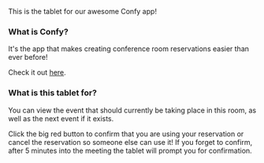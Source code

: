 This is the tablet for our awesome Confy app!

### What is Confy?
It's the app that makes creating conference room reservations easier than ever before! 

Check it out [here](https://u2i-confy.herokuapp.com).

### What is this tablet for?
You can view the event that should currently be taking place in this room, as well as the next event if it exists.

Click the big red button to confirm that you are using your reservation or cancel the reservation
so someone else can use it! If you forget to confirm, after 5 minutes into the meeting the tablet will prompt you for 
confirmation.
